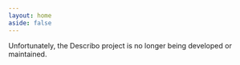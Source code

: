 ```yaml
---
layout: home
aside: false
---
```


<div class="bg-red-100 font-bold p-10 text-center m-20">
Unfortunately, the Describo project is no longer being developed or maintained.
</div>

<!-- <ReleasesComponent class="hidden md:inline-block w-full bg-white" />

<div class="flex place-content-center">
    View all releases @
    <LinkComponent link="https://github.com/describo/desktop-releases/releases/latest" class="text-base">
    https://github.com/describo/desktop-releases/releases/latest </LinkComponent>
</div> -->

<FooterComponent class="mt-6"/>

<script setup>
// import ReleasesComponent from "./vue-components/Releases.vue";
</script>
